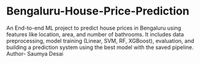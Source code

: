 # Bengaluru-House-Price-Prediction
An End-to-end ML project to predict house prices in Bengaluru using features like location, area, and number of bathrooms. It includes data preprocessing, model training (Linear, SVM, RF, XGBoost), evaluation, and building a prediction system using the best model with the saved pipeline.
<br>
Author- Saumya Desai
